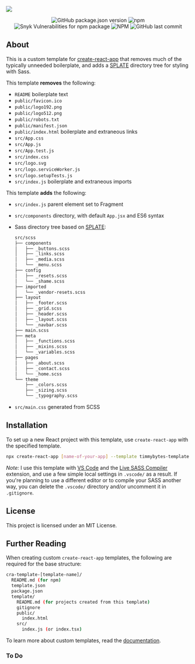 <img align="center" src="https://raw.githubusercontent.com/timmybytes/timmybytes-template/main/timmbytes-header.png">

<p align="center">
  <img alt="GitHub package.json version" src="https://img.shields.io/github/package-json/v/timmybytes/timmybytes-template">
  <img alt="npm" src="https://img.shields.io/npm/dt/cra-template-timmybytes-template">
  <img alt="Snyk Vulnerabilities for npm package" src="https://img.shields.io/snyk/vulnerabilities/npm/cra-template-timmybytes-template">
  <img alt="NPM" src="https://img.shields.io/npm/l/cra-template-timmybytes-template">
  <img alt="GitHub last commit" src="https://img.shields.io/github/last-commit/timmybytes/timmybytes-template">
</p>

## About

This is a custom template for [create-react-app](https://create-react-app.dev/docs/custom-templates/) that removes much of the typically unneeded boilerplate, and adds a [SPLATE](https://github.com/timmybytes/splate) directory tree for styling with Sass.

This template **removes** the following:

- `README` boilerplate text
- `public/favicon.ico`
- `public/logo192.png`
- `public/logo512.png`
- `public/robots.txt`
- `public/manifest.json`
- `public/index.html` boilerplate and extraneous links
- `src/App.css`
- `src/App.js`
- `src/App.test.js`
- `src/index.css`
- `src/logo.svg`
- `src/logo.serviceWorker.js`
- `src/logo.setupTests.js`
- `src/index.js` boilerplate and extraneous imports

This template **adds** the following:

- `src/index.js` parent element set to Fragment
- `src/components` directory, with default `App.jsx` and ES6 syntax
- Sass directory tree based on [SPLATE](https://github.com/timmybytes/splate):

  ```bash
  src/scss
  ├── components
  │   ├── _buttons.scss
  │   ├── _links.scss
  │   ├── _media.scss
  │   └── _menu.scss
  ├── config
  │   ├── _resets.scss
  │   └── _shame.scss
  ├── imported
  │   └── _vendor-resets.scss
  ├── layout
  │   ├── _footer.scss
  │   ├── _grid.scss
  │   ├── _header.scss
  │   ├── _layout.scss
  │   └── _navbar.scss
  ├── main.scss
  ├── meta
  │   ├── _functions.scss
  │   ├── _mixins.scss
  │   └── _variables.scss
  ├── pages
  │   ├── _about.scss
  │   ├── _contact.scss
  │   └── _home.scss
  └── theme
      ├── _colors.scss
      ├── _sizing.scss
      └── _typography.scss
  ```

- `src/main.css` generated from SCSS

## Installation

To set up a new React project with this template, use `create-react-app` with the specified template.

```bash
npx create-react-app [name-of-your-app] --template timmybytes-template
```

_Note:_ I use this template with [VS Code](https://code.visualstudio.com/) and the [Live SASS Compiler](https://marketplace.visualstudio.com/items?itemName=ritwickdey.live-sass) extension, and use a few simple local settings in `.vscode/` as a result. If you're planning to use a different editor or to compile your SASS another way, you can delete the `.vscode/` directory and/or uncomment it in `.gitignore`.

## License

This project is licensed under an MIT License.

## Further Reading

When creating custom `create-react-app` templates, the following are required for the base structure:

```bash
cra-template-[template-name]/
  README.md (for npm)
  template.json
  package.json
  template/
    README.md (for projects created from this template)
    gitignore
    public/
      index.html
    src/
      index.js (or index.tsx)
```

To learn more about custom templates, read the [documentation](https://create-react-app.dev/docs/custom-templates/).

### To Do
